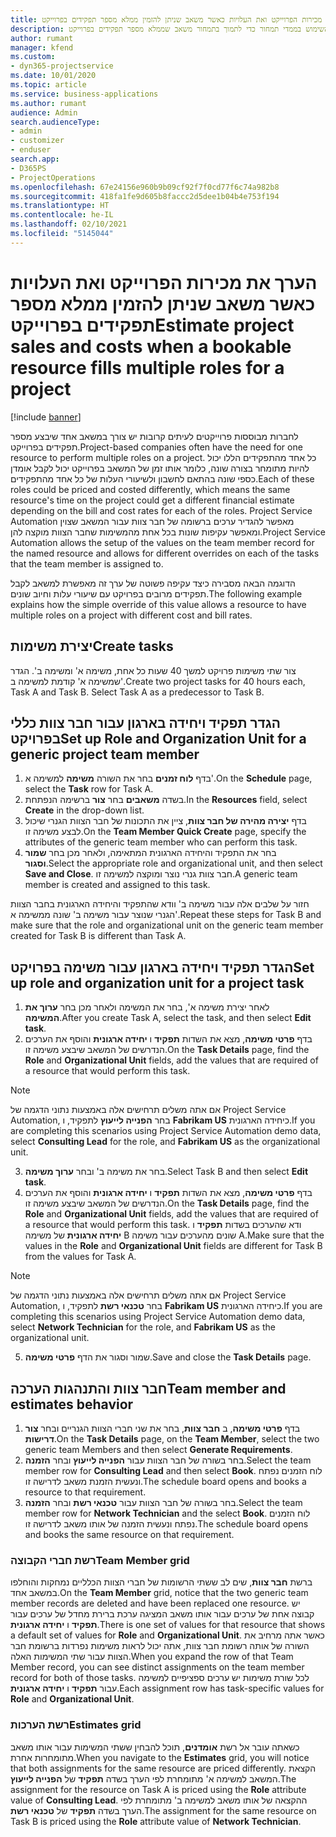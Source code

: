 ```yaml
---
title: הערך את מכירות הפרוייקט ואת העלויות כאשר משאב שניתן להזמין ממלא מספר תפקידים בפרוייקט
description: נושא זה כולל מידע על אופן השימוש בממדי תמחור כדי לתמוך בתמחור משאב שממלא מספר תפקידים בפרוייקט.
author: rumant
manager: kfend
ms.custom:
- dyn365-projectservice
ms.date: 10/01/2020
ms.topic: article
ms.service: business-applications
ms.author: rumant
audience: Admin
search.audienceType:
- admin
- customizer
- enduser
search.app:
- D365PS
- ProjectOperations
ms.openlocfilehash: 67e24156e960b9b09cf92f7f0cd77f6c74a982b8
ms.sourcegitcommit: 418fa1fe9d605b8faccc2d5dee1b04b4e753f194
ms.translationtype: HT
ms.contentlocale: he-IL
ms.lasthandoff: 02/10/2021
ms.locfileid: "5145044"
---
```

# <a name="estimate-project-sales-and-costs-when-a-bookable-resource-fills-multiple-roles-for-a-project"></a><span data-ttu-id="b94ae-103">הערך את מכירות הפרוייקט ואת העלויות כאשר משאב שניתן להזמין ממלא מספר תפקידים בפרוייקט</span><span class="sxs-lookup"><span data-stu-id="b94ae-103">Estimate project sales and costs when a bookable resource fills multiple roles for a project</span></span> 

[!include [banner](../includes/psa-now-project-operations.md)]

<span data-ttu-id="b94ae-104">לחברות מבוססות פרוייקטים לעיתים קרובות יש צורך במשאב אחד שיבצע מספר תפקידים בפרוייקט.</span><span class="sxs-lookup"><span data-stu-id="b94ae-104">Project-based companies often have the need for one resource to perform multiple roles on a project.</span></span> <span data-ttu-id="b94ae-105">כל אחד מהתפקידים הללו יכול להיות מתומחר בצורה שונה, כלומר אותו זמן של המשאב בפרוייקט יכול לקבל אומדן כספי שונה בהתאם לחשבון ולשיעורי העלות של כל אחד מהתפקידים.</span><span class="sxs-lookup"><span data-stu-id="b94ae-105">Each of these roles could be priced and costed differently, which means the same resource's time on the project could get a different financial estimate depending on the bill and cost rates for each of the roles.</span></span> <span data-ttu-id="b94ae-106">Project Service Automation מאפשר להגדיר ערכים ברשומה של חבר צוות עבור המשאב שצוין ומאפשר עקיפות שונות בכל אחת מהמשימות שחבר הצוות מוקצה להן.</span><span class="sxs-lookup"><span data-stu-id="b94ae-106">Project Service Automation allows the setup of the values on the team member record for the named resource and allows for different overrides on each of the tasks that the team member is assigned to.</span></span>

<span data-ttu-id="b94ae-107">הדוגמה הבאה מסבירה כיצד עקיפה פשוטה של ערך זה מאפשרת למשאב לקבל תפקידים מרובים בפרויקט עם שיעורי עלות וחיוב שונים.</span><span class="sxs-lookup"><span data-stu-id="b94ae-107">The following example  explains how the simple override of this value allows a resource to have multiple roles on a project with different cost and bill rates.</span></span>

## <a name="create-tasks"></a><span data-ttu-id="b94ae-108">יצירת משימות</span><span class="sxs-lookup"><span data-stu-id="b94ae-108">Create tasks</span></span>
<span data-ttu-id="b94ae-109">צור שתי משימות פרויקט למשך 40 שעות כל אחת, משימה א' ומשימה ב'. הגדר שמשימה א' קודמת למשימה ב'.</span><span class="sxs-lookup"><span data-stu-id="b94ae-109">Create two project tasks for 40 hours each, Task A and Task B. Select Task A as a predecessor to Task B.</span></span>

## <a name="set-up-role-and-organization-unit-for-a-generic-project-team-member"></a><span data-ttu-id="b94ae-110">הגדר תפקיד ויחידה בארגון עבור חבר צוות כללי בפרויקט</span><span class="sxs-lookup"><span data-stu-id="b94ae-110">Set up Role and Organization Unit for a generic project team member</span></span>

1. <span data-ttu-id="b94ae-111">בדף **לוח זמנים** בחר את השורה **משימה** למשימה א'.</span><span class="sxs-lookup"><span data-stu-id="b94ae-111">On the **Schedule** page, select the **Task** row for Task A.</span></span> 
2. <span data-ttu-id="b94ae-112">בשדה **משאבים** בחר **צור** ברשימה הנפתחת.</span><span class="sxs-lookup"><span data-stu-id="b94ae-112">In the **Resources** field, select **Create** in the drop-down list.</span></span>
3. <span data-ttu-id="b94ae-113">בדף **יצירה מהירה של חבר צוות**, ציין את התכונות של חבר הצוות הגנרי שיכול לבצע משימה זו.</span><span class="sxs-lookup"><span data-stu-id="b94ae-113">On the **Team Member Quick Create** page, specify the attributes of the generic team member who can perform this task.</span></span>
4. <span data-ttu-id="b94ae-114">בחר את התפקיד והיחידה הארגונית המתאימה, ולאחר מכן בחר **שמור וסגור**.</span><span class="sxs-lookup"><span data-stu-id="b94ae-114">Select the appropriate role and organizational unit, and then select **Save and Close**.</span></span> <span data-ttu-id="b94ae-115">חבר צוות גנרי נוצר ומוקצה למשימה זו.</span><span class="sxs-lookup"><span data-stu-id="b94ae-115">A generic team member is created and assigned to this task.</span></span> 

<span data-ttu-id="b94ae-116">חזור על שלבים אלה עבור משימה ב' וודא שהתפקיד והיחידה הארגונית בחבר הצוות הגנרי שנוצר עבור משימה ב' שונה ממשימה א'.</span><span class="sxs-lookup"><span data-stu-id="b94ae-116">Repeat these steps for Task B and make sure that the role and organizational unit on the generic team member created for Task B is different than Task A.</span></span> 

## <a name="set-up-role-and-organization-unit-for-a-project-task"></a><span data-ttu-id="b94ae-117">הגדר תפקיד ויחידה בארגון עבור משימה בפרויקט</span><span class="sxs-lookup"><span data-stu-id="b94ae-117">Set up role and organization unit for a project task</span></span>

1. <span data-ttu-id="b94ae-118">לאחר יצירת משימה א', בחר את המשימה ולאחר מכן בחר **ערוך את המשימה**.</span><span class="sxs-lookup"><span data-stu-id="b94ae-118">After you create Task A, select the task, and then select **Edit task**.</span></span>
2. <span data-ttu-id="b94ae-119">בדף **פרטי משימה**, מצא את השדות **תפקיד** ו **יחידה ארגונית** והוסף את הערכים הנדרשים של המשאב שיבצע משימה זו.</span><span class="sxs-lookup"><span data-stu-id="b94ae-119">On the **Task Details** page, find the **Role** and **Organizational Unit** fields, add the values that are required of a resource that would perform this task.</span></span> 

  > [!NOTE]
  > <span data-ttu-id="b94ae-120">אם אתה משלים תרחישים אלה באמצעות נתוני הדגמה של Project Service Automation, בחר **הפנייה לייעוץ** לתפקיד, ו **Fabrikam US** כיחידה הארגונית.</span><span class="sxs-lookup"><span data-stu-id="b94ae-120">If you are completing this scenarios using Project Service Automation demo data, select **Consulting Lead** for the role, and **Fabrikam US** as the organizational unit.</span></span>

3. <span data-ttu-id="b94ae-121">בחר את משימה ב' ובחר **ערוך משימה**.</span><span class="sxs-lookup"><span data-stu-id="b94ae-121">Select Task B and then select **Edit task**.</span></span>
4. <span data-ttu-id="b94ae-122">בדף **פרטי משימה**, מצא את השדות **תפקיד** ו **יחידה ארגונית** והוסף את הערכים הנדרשים של המשאב שיבצע משימה זו.</span><span class="sxs-lookup"><span data-stu-id="b94ae-122">On the **Task Details** page, find the **Role** and **Organizational Unit** fields, add the values that are required of a resource that would perform this task.</span></span> <span data-ttu-id="b94ae-123">ודא שהערכים בשדות **תפקיד** ו **יחידה ארגונית** של משימה B שונים מהערכים עבור משימה A.</span><span class="sxs-lookup"><span data-stu-id="b94ae-123">Make sure that the values in the **Role** and **Organizational Unit** fields are different for Task B from the values for Task A.</span></span> 

  > [!NOTE]
  > <span data-ttu-id="b94ae-124">אם אתה משלים תרחישים אלה באמצעות נתוני הדגמה של Project Service Automation, בחר **טכנאי רשת** לתפקיד, ו **Fabrikam US** כיחידה הארגונית.</span><span class="sxs-lookup"><span data-stu-id="b94ae-124">If you are completing this scenarios using Project Service Automation demo data, select **Network Technician** for the role, and **Fabrikam US** as the organizational unit.</span></span>

5. <span data-ttu-id="b94ae-125">שמור וסגור את הדף **פרטי משימה**.</span><span class="sxs-lookup"><span data-stu-id="b94ae-125">Save and close the **Task Details** page.</span></span> 

## <a name="team-member-and-estimates-behavior"></a><span data-ttu-id="b94ae-126">חבר צוות והתנהגות הערכה</span><span class="sxs-lookup"><span data-stu-id="b94ae-126">Team member and estimates behavior</span></span> 

1. <span data-ttu-id="b94ae-127">בדף **פרטי משימה**, ב **חבר צוות**, בחר את שני חברי הצוות הגנריים ובחר **צור דרישות**.</span><span class="sxs-lookup"><span data-stu-id="b94ae-127">On the **Task Details** page, on the **Team Member**, select the two generic team Members and then select **Generate Requirements**.</span></span> 
2. <span data-ttu-id="b94ae-128">בחר בשורה של חבר הצוות עבור **הפנייה לייעוץ** ובחר **הזמנה**.</span><span class="sxs-lookup"><span data-stu-id="b94ae-128">Select the team member row for **Consulting Lead** and then select **Book**.</span></span> <span data-ttu-id="b94ae-129">לוח הזמנים נפתח ונעשית הזמנת משאב לדרישה זו.</span><span class="sxs-lookup"><span data-stu-id="b94ae-129">The schedule board opens and books a resource to that requirement.</span></span>
3. <span data-ttu-id="b94ae-130">בחר בשורה של חבר הצוות עבור **טכנאי רשת** ובחר **הזמנה**.</span><span class="sxs-lookup"><span data-stu-id="b94ae-130">Select the team member row for **Network Technician** and the select **Book**.</span></span> <span data-ttu-id="b94ae-131">לוח הזמנים נפתח ונעשית הזמנה של אותו משאב לדרישה זו.</span><span class="sxs-lookup"><span data-stu-id="b94ae-131">The schedule board opens and books the same resource on that requirement.</span></span>

### <a name="team-member-grid"></a><span data-ttu-id="b94ae-132">רשת חברי הקבוצה</span><span class="sxs-lookup"><span data-stu-id="b94ae-132">Team Member grid</span></span> 
<span data-ttu-id="b94ae-133">ברשת **חבר צוות**, שים לב ששתי הרשומות של חברי הצוות הכלליים נמחקות והוחלפו במשאב אחד.</span><span class="sxs-lookup"><span data-stu-id="b94ae-133">On the **Team Member** grid, notice that the two generic team member records are deleted and have been replaced one resource.</span></span> <span data-ttu-id="b94ae-134">יש קבוצה אחת של ערכים עבור אותו משאב המציגה ערכת ברירת מחדל של ערכים עבור **תפקיד** ו **יחידה ארגונית**.</span><span class="sxs-lookup"><span data-stu-id="b94ae-134">There is one set of values for that resource that shows a default set of values for **Role** and **Organizational Unit**.</span></span>
<span data-ttu-id="b94ae-135">כאשר אתה מרחיב את השורה של אותה רשומת חבר צוות, אתה יכול לראות משימות נפרדות ברשומת חבר הצוות עבור שתי המשימות האלה.</span><span class="sxs-lookup"><span data-stu-id="b94ae-135">When you expand the row of that Team Member record, you can see distinct assignments on the team member record for both of those tasks.</span></span> <span data-ttu-id="b94ae-136">לכל שורת משימות יש ערכים ספציפיים למשימה עבור **תפקיד** ו **יחידה ארגונית**.</span><span class="sxs-lookup"><span data-stu-id="b94ae-136">Each assignment row has task-specific values for **Role** and **Organizational Unit**.</span></span> 

### <a name="estimates-grid"></a><span data-ttu-id="b94ae-137">רשת הערכות</span><span class="sxs-lookup"><span data-stu-id="b94ae-137">Estimates grid</span></span> 
<span data-ttu-id="b94ae-138">כשאתה עובר אל רשת **אומדנים**, תוכל להבחין ששתי המשימות עבור אותו משאב מתומחרות אחרת.</span><span class="sxs-lookup"><span data-stu-id="b94ae-138">When you navigate to the **Estimates** grid, you will notice that both assignments for the same resource are priced differently.</span></span>
<span data-ttu-id="b94ae-139">הקצאת המשאב למשימה א' מתומחרת לפי הערך בשדה **תפקיד** של **הפנייה לייעוץ**.</span><span class="sxs-lookup"><span data-stu-id="b94ae-139">The assignment for the resource on Task A is priced using the **Role** attribute value of **Consulting Lead**.</span></span> <span data-ttu-id="b94ae-140">ההקצאה של אותו משאב למשימה ב' מתומחרת לפי הערך בשדה **תפקיד** של **טכנאי רשת**.</span><span class="sxs-lookup"><span data-stu-id="b94ae-140">The assignment for the same resource on Task B is priced using the **Role** attribute value of **Network Technician**.</span></span>

